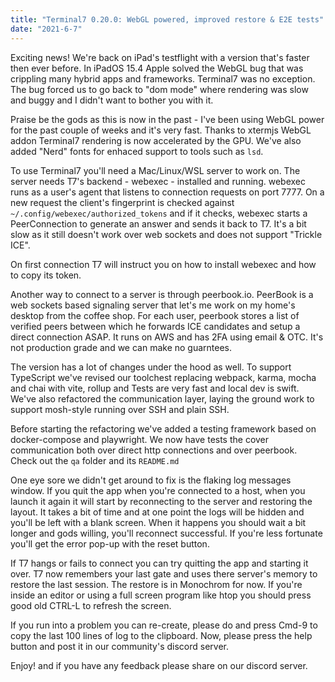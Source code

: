 ```yaml
---
title: "Terminal7 0.20.0: WebGL powered, improved restore & E2E tests"
date: "2021-6-7"
---
```


Exciting news! We're back on iPad's testflight with a version that's
faster then ever before.
In iPadOS 15.4 Apple solved the WebGL bug that was crippling many hybrid
apps and frameworks. Terminal7 was no exception. The bug
forced us to go back to "dom mode" where rendering was slow and buggy
and I didn't want to bother you with it.

Praise be the gods as this is now in the past - I've been using WebGL
power for the past couple of weeks and it's very fast. 
Thanks to xtermjs WebGL addon Terminal7 rendering is now accelerated
by the GPU. We've also added "Nerd" fonts for enhaced support to tools
such as `lsd`.

To use Terminal7 you'll need a Mac/Linux/WSL server to work on.
The server needs T7's backend - webexec - installed and running.
webexec runs as a user's agent that listens to connection requests
on port 7777. On a new request the client's fingerprint is checked
against `~/.config/webexec/authorized_tokens` and if it checks, 
webexec starts a PeerConnection to generate an answer and sends it
back to T7. It's a bit slow as it still doesn't work over web sockets and
does not support "Trickle ICE".

On first connection T7 will instruct you on how to install webexec and how
to copy its token.

Another way to connect to a server is through peerbook.io.
PeerBook is a web sockets based signaling server that let's me work on my 
home's desktop from the coffee shop. 
For each user, peerbook stores a list of verified peers between which he 
forwards ICE candidates and setup a direct connection ASAP.
It runs on AWS and has 2FA using email & OTC. It's not production grade
and we can make no guarntees. 

The version has a lot of changes under the hood as well.
To support TypeScript we've revised our toolchest replacing 
webpack, karma, mocha and chai with vite, rollup and
Tests are very fast and local dev is swift. 
We've also refactored the communication layer, laying the ground work 
to support mosh-style running over SSH and plain SSH. 

Before starting the refactoring we've added a testing framework
based on docker-compose and playwright. 
We now have tests the cover communication 
both over direct http connections and over peerbook. Check out the `qa` folder 
and its `README.md`

One eye sore we didn't get around to fix is the flaking log messages window.
If you quit the app when you're connected to a host, when you launch it again
it will start by reconnecting to the server and restoring the layout.
It takes a bit of time and at one point the logs will be hidden and you'll be left
with a blank screen. When it happens you should wait a bit longer and 
gods willing, you'll reconnect successful.
If you're less fortunate you'll get the error pop-up with the reset button.

If T7 hangs or fails to connect you can try quitting the app and starting it
over.
T7 now remembers your last gate and uses there server's memory to restore
the last session. The restore is in Monochrom for now. If you're inside
an editor or using a full screen program like htop you should press good old
CTRL-L to refresh the screen.

If you run into a problem you can re-create, please do and press Cmd-9 to copy
the last 100 lines of log to the clipboard. Now, please press the help button
and post it in our community's discord server.

Enjoy! and if you have any feedback please share on our discord server.
